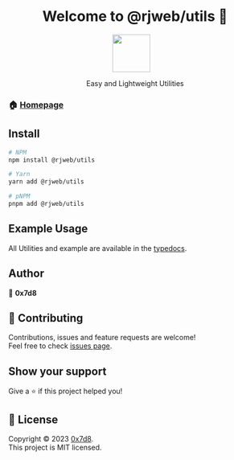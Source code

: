 <h1 align="center">Welcome to @rjweb/utils 👋</h1>
<center>

  [<img src="https://cdn.rjns.dev/rjweb/types.svg" height="75px" style="margin-top:0px;margin-left:-15px;">](https://utils.rjweb.dev)

  Easy and Lightweight Utilities
</center>

### 🏠 [Homepage](https://github.com/0x7d8/rjweb-utils#readme)

## Install

```sh
# NPM
npm install @rjweb/utils

# Yarn
yarn add @rjweb/utils

# pNPM
pnpm add @rjweb/utils
```

## Example Usage

All Utilities and example are available in the [typedocs](https://utils.rjweb.dev).

## Author

👤 **0x7d8**

## 🤝 Contributing

Contributions, issues and feature requests are welcome!<br />Feel free to check [issues page](https://github.com/0x7d8/rjweb-utils/issues). 

## Show your support

Give a ⭐️ if this project helped you!

## 📝 License

Copyright © 2023 [0x7d8](https://github.com/0x7d8).<br />
This project is MIT licensed.